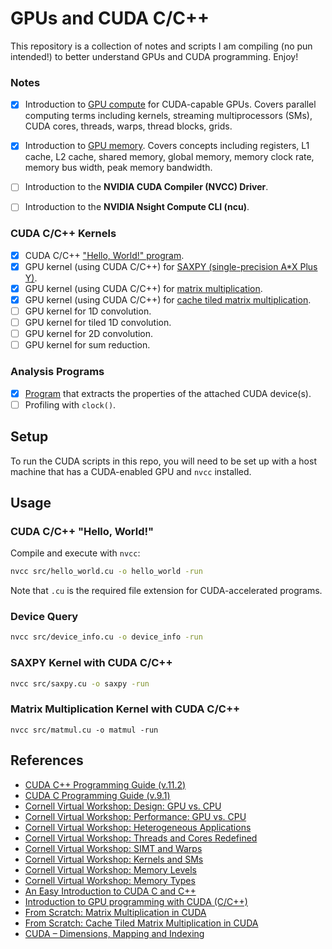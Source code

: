 # GPUs and CUDA C/C++
This repository is a collection of notes and scripts I am compiling (no pun intended!) to better understand GPUs and CUDA programming. Enjoy! 

### Notes
- [x] Introduction to [GPU compute](docs/gpu_compute.md) for CUDA-capable GPUs. Covers parallel computing terms including kernels, streaming multiprocessors (SMs), CUDA cores, threads, warps, thread blocks, grids.
- [x] Introduction to [GPU memory](docs/gpu_memory.md). Covers concepts including registers, L1 cache, L2 cache, shared memory, global memory, memory clock rate, memory bus width, peak memory bandwidth.
- [ ] Introduction to the **NVIDIA CUDA Compiler (NVCC) Driver**.
- [ ] Introduction to the **NVIDIA Nsight Compute CLI (ncu)**.
 

### CUDA C/C++ Kernels
- [x] CUDA C/C++ ["Hello, World!" program](src/hello_world.cu).
- [x] GPU kernel (using CUDA C/C++) for [SAXPY (single-precision A*X Plus Y)](src/saxpy.cu).
- [x] GPU kernel (using CUDA C/C++) for [matrix multiplication](src/matmul.cu). 
- [x] GPU kernel (using CUDA C/C++) for [cache tiled matrix multiplication](src/matmul_cache_tiled.cu). 
- [ ] GPU kernel for 1D convolution.
- [ ] GPU kernel for tiled 1D convolution.
- [ ] GPU kernel for 2D convolution.
- [ ] GPU kernel for sum reduction. 

### Analysis Programs
- [x] [Program](src/device_info.cu) that extracts the properties of the attached CUDA device(s).
- [ ] Profiling with `clock()`.

## Setup
To run the CUDA scripts in this repo, you will need to be set up with a host machine that has a CUDA-enabled GPU and `nvcc` installed.

## Usage
### CUDA C/C++ "Hello, World!"
Compile and execute with `nvcc`:
```bash
nvcc src/hello_world.cu -o hello_world -run
```
Note that `.cu` is the required file extension for CUDA-accelerated programs.

### Device Query
```bash
nvcc src/device_info.cu -o device_info -run
```

### SAXPY Kernel with CUDA C/C++
```bash
nvcc src/saxpy.cu -o saxpy -run
```

### Matrix Multiplication Kernel with CUDA C/C++
```
nvcc src/matmul.cu -o matmul -run
```

## References
- [CUDA C++ Programming Guide (v.11.2)](https://docs.nvidia.com/cuda/archive/11.2.0/pdf/CUDA_C_Programming_Guide.pdf)
- [CUDA C Programming Guide (v.9.1)](https://docs.nvidia.com/cuda/archive/9.1/pdf/CUDA_C_Programming_Guide.pdf)
- [Cornell Virtual Workshop: Design: GPU vs. CPU](https://cvw.cac.cornell.edu/gpu-architecture/gpu-characteristics/design)
- [Cornell Virtual Workshop: Performance: GPU vs. CPU](https://cvw.cac.cornell.edu/gpu-architecture/gpu-characteristics/performance)
- [Cornell Virtual Workshop: Heterogeneous Applications](https://cvw.cac.cornell.edu/gpu-architecture/gpu-characteristics/applications)
- [Cornell Virtual Workshop: Threads and Cores Redefined](https://cvw.cac.cornell.edu/gpu-architecture/gpu-characteristics/threadcore)
- [Cornell Virtual Workshop: SIMT and Warps](https://cvw.cac.cornell.edu/gpu-architecture/gpu-characteristics/simt_warp)
- [Cornell Virtual Workshop: Kernels and SMs](https://cvw.cac.cornell.edu/gpu-architecture/gpu-characteristics/kernel_sm)
- [Cornell Virtual Workshop: Memory Levels](https://cvw.cac.cornell.edu/gpu-architecture/gpu-memory/memory_levels)
- [Cornell Virtual Workshop: Memory Types](https://cvw.cac.cornell.edu/gpu-architecture/gpu-memory/memory_types)
- [An Easy Introduction to CUDA C and C++](https://developer.nvidia.com/blog/easy-introduction-cuda-c-and-c/)
- [Introduction to GPU programming with CUDA (C/C++)](https://ulhpc-tutorials.readthedocs.io/en/latest/cuda/)
- [From Scratch: Matrix Multiplication in CUDA](https://www.youtube.com/watch?v=DpEgZe2bbU0)
- [From Scratch: Cache Tiled Matrix Multiplication in CUDA](https://www.youtube.com/watch?v=ga2ML1uGr5o)
- [CUDA – Dimensions, Mapping and Indexing](http://thebeardsage.com/cuda-dimensions-mapping-and-indexing/)